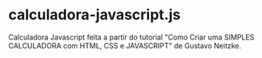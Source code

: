 # calculadora-javascript.js
Calculadora Javascript feita a partir do tutorial "Como Criar uma SIMPLES CALCULADORA com HTML, CSS e JAVASCRIPT" de Gustavo Neitzke.
